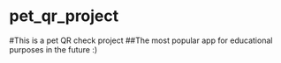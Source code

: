 # pet_qr_project
#This is a pet QR check project
##The most popular app for educational purposes in the future :)
